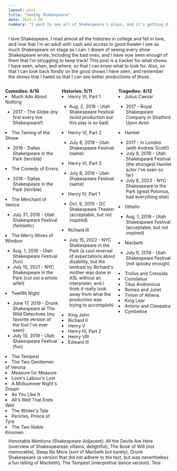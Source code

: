 ```yaml
---
layout: post
title: "Seeing Shakespeare"
date: 2024-2-20
summary: "I want to see all of Shakespeare's plays, and it's getting difficult to remember which ones I have ticked off, so here they are!"
---
```


<style>
.row{
	display: flex;
	flex-wrap: wrap;
	margin-right: -15px;
  margin-left: -15px;
}
.col{
  flex-basis: 0;
  flex-grow: 1;
  max-width: 100%;
  position: relative;
  width: 100%;
  padding-right: 5px;
  padding-left: 5px;
}
ul.b {
  list-style-type: square;
}
</style>

I love Shakespeare. I read almost all the histories in college and fell in love, and now that I'm an adult with cash and access to good theater I see as much Shakespeare on stage as I can. I dream of seeing every show Shakespeare wrote, including the bad ones, and I have now seen enough of them that I'm struggling to keep track! This post is a tracker for what shows I have seen, when, and where, so that I can know what to look for. Also, so that I can look back fondly on the good shows I have seen, and remember the shows that I hated so that I can see better productions of those. 

<div class="row">
  <div class="col">
			<p style="margin-bottom: 0; font-weight: bold;">Comedies: 6/16</p>
			<li>Much Ado About Nothing</li>
				<ul>
  				<li>2017 - The Globe (my first every live Shakespeare!)</li>
				</ul>
			<li>The Taming of the Shrew</li>
				<ul>
  				<li>2018 - Dallas Shakespeare in the Park (terrible)</li>
				</ul>
			<li>The Comedy of Errors</li>
				<ul>
  				<li>2018 - Dallas Shakespeare in the Park (terrible)</li>
				</ul>
			<li>The Merchant of Venice</li>
				<ul>
  				<li>July 31, 2018 - Utah Shakespeare Festival (fantastic)</li>
				</ul>
			<li>The Merry Wives of Windsor</li>
				<ul>
  				<li>Aug. 1, 2018 - Utah Shakespeare Festival (fun)</li>
  				<li>July 10, 2021 - NYC Shakespeare in the Park (cut out a whole wife!)</li>
				</ul>
			<li>Twelfth Night</li>
				<ul>
  				<li>June 17, 2019 - Drunk Shakespeare at The Wild Detectives (my favorite version of the fool I've ever seen)</li>
  				<li>July 10, 2019 - Utah Shakespeare Festival (fun)</li>
				</ul>
			<li>The Tempest</li>
			<li>The Two Gentlemen of Verona</li>
			<li>Measure for Measure</li>
			<li>Love's Labour's Lost</li>
			<li>A Midsummer Night's Dream</li>
			<li>As You Like It</li>
			<li>All's Well That Ends Well</li>
			<li>The Winter's Tale</li>
			<li>Pericles, Prince of Tyre</li>
			<li>The Two Noble Kinsmen </li>
	</div> 

  <div class="col">
			<p style="margin-bottom: 0; font-weight: bold;">Histories: 5/11</p>
			<li>Henry VI, Part 1</li>
				<ul>
  				<li>Aug. 2, 2018 - Utah Shakespeare Festival (solid production but this play is so bad)</li>
				</ul>
			<li>Henry VI, Part 2</li>
				<ul>
  				<li>July 8, 2019 - Utah Shakespeare Festival (same)</li>
				</ul>
			<li>Henry VI, Part 3</li>
				<ul>
  				<li>July 8, 2019 - Utah Shakespeare Festival (same)</li>
				</ul>
			<li>Henry IV, Part 1</li>
				<ul>
  				<li>Oct. 6, 2019 - DC Shakespeare Theater (acceptable, but not inspired)</li>
				</ul>
			<li>Richard III</li>
				<ul>
  				<li>July 15, 2022 - NYC Shakespeare in the Park (a cool reversal of expectations about disability, but the lambast by Richard's mother was done in ASL without an interpreter, and I think it really took away from what the production was trying to accomplish)</li>
				</ul>
			<li>King John</li>
			<li>Richard II</li>
			<li>Henry V</li>
			<li>Henry IV, Part 2</li>
			<li>Henry VIII</li>
			<li>Edward III </li>
  </div>

  <div class="col">
			<p style="margin-bottom: 0; font-weight: bold;">Tragedies: 4/12</p>
			<li>Julius Caesar</li>
				<ul>
  				<li>2017 - Royal Shakespeare Company in Stratford Upon Avon</li>
				</ul>
			<li>Hamlet</li>
				<ul>
  				<li>2017 - In London (with Andrew Scott!)</li>
  				<li>July 9, 2019 - Utah Shakespeare Festival (the strongest Hamlet actor I've seen so far)</li>
  				<li>July 8, 2023 - NYC Shakespeare in the Park (great Polonius, bad everything else)</li>
				</ul>	
			<li>Othello</li>
				<ul>
  				<li>Aug. 1, 2018 - Utah Shakespeare Festival (acceptable, but not inspired)</li>
				</ul>
			<li>Macbeth</li>
				<ul>
  				<li>July 9, 2019 - Utah Shakespeare Festival (not spooky enough)</li>
				</ul>	
			<li>Troilus and Cressida </li>
			<li>Coriolanus</li>
			<li>Titus Andronicus</li>
			<li>Romeo and Juliet</li>
			<li>Timon of Athens </li>
			<li>King Lear</li>
			<li>Antony and Cleopatra</li>
			<li>Cymbeline </li>
  </div>
</div>

<p style="margin-top: 10;">Honorable Mentions (Shakespeare-Adjacent): All the Devils Are Here (overview of Shakespearean villains; delightful), The Book of Will (not memorable), Sleep No More (sort of Macbeth but barely), Drunk Shakespeare (a version that did not adhere to the text, but was nevertheless a fun telling of Macbeth), The Tempest (interpretive dance version). Test</p>
